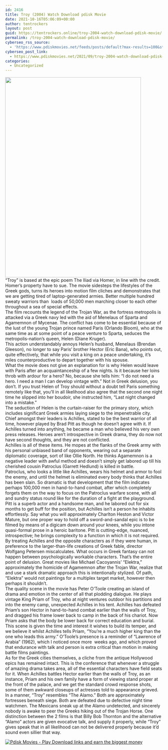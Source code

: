 ```yaml
---
id: 2416
title: Troy (2004) Watch Download pdisk Movie
date: 2021-10-16T05:06:09+00:00
author: tentrockers
layout: post
guid: https://tentrockers.online/troy-2004-watch-download-pdisk-movie/
permalink: /troy-2004-watch-download-pdisk-movie/
cyberseo_rss_source:
  - 'https://www.pdiskmovies.net/feeds/posts/default?max-results=100&start-index=201'
cyberseo_post_link:
  - https://www.pdiskmovies.net/2021/09/troy-2004-watch-download-pdisk-movie.html
categories:
  - Uncategorized
---
```

<div class="separator">
  <a href="https://1.bp.blogspot.com/-0-FpkxpsAHM/YVNY3Cgly3I/AAAAAAAAAaY/BlUkEKe8oVwpbc9g2Uvw_qUU4pdP_4HTwCLcBGAsYHQ/s2048/fdg.jpg" imageanchor="1"><img loading="lazy" border="0" data-original-height="2048" data-original-width="1388" height="640" src="https://1.bp.blogspot.com/-0-FpkxpsAHM/YVNY3Cgly3I/AAAAAAAAAaY/BlUkEKe8oVwpbc9g2Uvw_qUU4pdP_4HTwCLcBGAsYHQ/w434-h640/fdg.jpg" width="434" /></a>
</div>



<div>
  <div>
    <span>&#8220;Troy&#8221; is based at the epic poem The Iliad via Homer, in line with the credit. Homer&#8217;s property have to sue. The movie sidesteps the lifestyles of the Greek gods, turns its heroes into motion film cliches and demonstrates that we are getting tired of laptop-generated armies. Better multiple hundred sweaty warriors than&nbsp; loads of 50,000 men marching closer to each other throughout a sea of special effects.</span>
  </div>
  
  <div>
    <span>The film recounts the legend of the Trojan War, as the fortress metropolis is attacked via a Greek navy led with the aid of Menelaus of Sparta and Agamemnon of Mycenae. The conflict has come to be essential because of the lust of the young Trojan prince named Paris (Orlando Bloom), who at the same time as at some point of a peace venture to Sparta, seduces the metropolis-nation&#8217;s queen, Helen (Diane Kruger).</span>
  </div>
  
  <div>
    <span>This action understandably annoys Helen&#8217;s husband, Menelaus (Brendan Gleeson), no longer to say Paris&#8217; brother Hector (Eric Bana), who points out, quite effectively, that while you visit a king on a peace undertaking, it&#8217;s miles counterproductive to depart together with his spouse.</span>
  </div>
  
  <div>
    <span>What the movie does not give an explanation for is why Helen would leave with Paris after an acquaintanceship of a few nights. Is it because her loins throb with ardour for a hero? No, because she tells him: &#8220;I do not need a hero. I need a man I can develop vintage with.&#8221; Not in Greek delusion, you don&#8217;t. If you trust Helen of Troy should without a doubt tell Paris something remotely like that, you&#8217;ll in all likelihood also agree that the second one night time he slipped into her boudoir, she instructed him, &#8220;Last night changed into a mistake.&#8221;</span>
  </div>
  
  <div>
    <span>The seduction of Helen is the curtain-raiser for the primary story, which includes significant Greek armies laying siege to the impenetrable city. Chief amongst their leaders is Achilles, stated to be the best warrior of all time, however played by Brad Pitt as though he doesn&#8217;t agree with it. If Achilles turned into anything, he became a man who believed his very own press releases. Heroes aren&#8217;t introspective in Greek drama, they do now not have second thoughts, and they are not conflicted.</span>
  </div>
  
  <div>
    <span>Achilles is all of these items. He mopes at the flanks of the Greek army with his personal unbiased band of opponents, wearing out a separate diplomatic coverage, sort of like Ollie North. He thinks Agamemnon is a negative leader with awful method and doesn&#8217;t simply get labored up till his cherished cousin Patroclus (Garrett Hedlund) is killed in battle.</span>
  </div>
  
  <div>
    <span>Patroclus, who looks a little like Achilles, wears his helmet and armor to fool the enemy, and until the helmet is eliminated every body thinks that Achilles has been slain. So dramatic is that development that the film indicates perhaps 100,000 men in hand-to-hand combat, after which completely forgets them on the way to focus on the Patroclus warfare scene, with all and sundry status round like for the duration of a fight at the playground.</span>
  </div>
  
  <div>
    <span>Pitt is a superb actor and a handsome man, and he labored out for six months to get buff for the position, but Achilles isn&#8217;t a person he inhabits effortlessly. Say what you will approximately Charlton Heston and Victor Mature, but one proper way to hold off a sword-and-sandal epic is to be filmed by means of a digicam down around your knees, while you intone quasi-formal prose in a heroic baritone. Pitt is cutting-edge, nuanced, introspective; he brings complexity to a function in which it is not required.</span>
  </div>
  
  <div>
    <span>By treating Achilles and the opposite characters as if they were human, in preference to the larger-than-life creations of Greek fable, director Wolfgang Petersen miscalculates. What occurs in Greek fantasy can not happen between psychologically workable characters. That&#8217;s the entire point of delusion. Great movies like Michael Cacoyannis&#8217; &#8220;Elektra,&#8221; approximately the homicide of Agamemnon after the Trojan War, realize that and use a stark dramatic approach this is intentionally stylized. Of path, &#8220;Elektra&#8221; would not paintings for a multiplex target market, however then perhaps it shouldn&#8217;t.</span>
  </div>
  
  <div>
    <span>The quality scene in the movie has Peter O&#8217;Toole creating an island of drama and emotion in the center of all that plodding dialogue. He plays vintage King Priam of Troy, who at night ventures outdoor his partitions and into the enemy camp, unexpected Achilles in his tent. Achilles has defeated Priam&#8217;s son Hector in hand-to-hand combat earlier than the walls of Troy, and dragged his frame lower back to camp in the back of his chariot. Now Priam asks that the body be lower back for correct education and burial. This scene is given the time and interest it wishes to build its temper, and we believe it whilst Achilles tells Priam, &#8220;You&#8217;re a much higher king than the one who leads this army.&#8221; O&#8217;Toole&#8217;s presence is a reminder of &#8220;Lawrence of Arabia&#8221; (1962), which I noticed once more&nbsp; weeks ago, and which proved that endurance with talk and person is extra critical than motion in making battle films paintings.</span>
  </div>
  
  <div>
    <span>As for the Greek cities themselves, a cliche from the antique Hollywood epics has remained intact. This is the conference that whenever a struggle of amazing drama takes area, all of the essential characters have field seats for it. When Achilles battles Hector earlier than the walls of Troy, as an instance, Priam and his own family have a form of viewing stand proper at the front of the palace, and we get the standard crowd response shots, some of them awkward closeups of actresses told to appearance grieved.</span>
  </div>
  
  <div>
    <span>In a manner, &#8220;Troy&#8221; resembles &#8220;The Alamo.&#8221; Both are approximately fortresses beneath siege. Both are defeated due to defective night time watchmen. The Mexicans sneak up at the Alamo undetected, and sincerely nobody is awake to peer the Greeks hiking out of the Trojan Horse. One distinction between the 2 films is that Billy Bob Thornton and the alternative &#8220;Alamo&#8221; actors are given evocative talk, and supply it properly, while &#8220;Troy&#8221; gives speak that in all likelihood can not be delivered properly because it&#8217;d sound even sillier that way.</span>
  </div>
</div>

[![](https://1.bp.blogspot.com/-a93bp85aB6g/YUXjACCiX3I/AAAAAAAAbQE/GHmPI7h0af0tqn6tYzd0cdrDv9Hu9LUSACLcBGAsYHQ/s16000/Play_it_New-removebg-preview.png "Pdisk Movies - Play Download links and earn the biggest money")](https://pdisklink.com/1/bnYybHdsMDA0emly?dn=1)